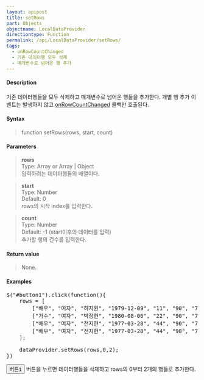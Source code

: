 ```yaml
---
layout: apipost
title: setRows
part: Objects
objectname: LocalDataProvider
directiontype: Function
permalink: /api/LocalDataProvider/setRows/
tags:
  - onRowCountChanged
  - 기존 데이터행 모두 삭제
  - 매개변수로 넘어온 행 추가
---
```


<script>
var gridView;
var dataProvider;
    
$(document).ready( function() {

    RealGridJS.setTrace(false);
    RealGridJS.setRootContext("/script");
    
    dataProvider = new RealGridJS.LocalDataProvider();
    gridView = new RealGridJS.GridView("realgrid");
    gridView.setDataSource(dataProvider);

    setFields(dataProvider);
    setColumns(gridView);

    var data = [
        ["가수", "여자", "정수라", "1988-09-02", "99", "90", "90", "100", "100", "90"],
        ["배우", "여자", "송윤아", "1990-02-18", "33", "90", "70", "60", "100", "80"],
        ["배우", "여자", "전도연", "1991-08-21", "22", "90", "70", "60", "100", "80"],
        ["가수", "여자", "이선희", "1978-01-19", "33", "90", "70", "60", "100", "80"],
        ["배우", "여자", "하지원", "1979-12-09", "11", "90", "70", "60", "100", "80"],
        ["가수", "여자", "소찬휘", "1987-05-12", "55", "90", "70", "60", "100", "80"],
        ["가수", "여자", "박정현", "1980-08-06", "22", "90", "70", "60", "100", "80"],
        ["배우", "여자", "전지현", "1977-03-28", "44", "90", "70", "60", "100", "80"]
    ];

    dataProvider.setRows(data);
    
    $("#button1").click(function(){
	    rows = [
	        ["배우", "여자", "하지원", "1979-12-09", "11", "90", "70", "60", "100", "80"],
	        ["가수", "여자", "박정현", "1980-08-06", "22", "90", "70", "60", "100", "80"],
	        ["배우", "여자", "전지현", "1977-03-28", "44", "90", "70", "60", "100", "80"],
	        ["배우", "여자", "전지현", "1977-03-28", "44", "90", "70", "60", "100", "80"]
	    ];

    	dataProvider.setRows(rows,0,2);
	})

});

//다섯개의 필드를 가진 배열 객체를 생성합니다.
function setFields(provider) {
    var fields = [{
    	fieldName: "field1"
    }, {
        fieldName: "field2"
    }, {
        fieldName: "field3"
    }, {
        fieldName: "field4",
        dataType: "datetime"
    }, {
        fieldName: "field5",
        dataType: "number"
    }, {
        fieldName: "field6",
        dataType: "number"
    },{
        fieldName: "field7",
        dataType: "number"
    }, {
        fieldName: "field8",
        dataType: "number"
    }, {
        fieldName: "field9",
        dataType: "number"
    }, {
        fieldName: "field10",
        dataType: "number"
    }];

    //DataProvider의 setFields함수로 필드를 입력합니다.    
    provider.setFields(fields);    
}

//필드와 연결된 컬럼 배열 객체를 생성합니다.
function setColumns(grid) {
    var columns = [{
        name: "col1",
        fieldName: "field1",
        header : {
            text: "직업"
        },
        width : 60            
    }, {
        name: "col2",
        fieldName: "field2",
        header : {
            text: "성별"
        },
        editor : {
            type: "dropDown",
            dropDownCount: 2,
            values: ["남자", "여자"],
            labels: ["남", "여"],
            lookupDisplay: true
        },
        width: 50
    }, {
        name: "col3",
        fieldName: "field3",
        header : {
            text: "이름"
        },
        width: 80
    }, {
        name: "col4",
        fieldName: "field4",
        header : {
            text: "생일"
        },
        editor: {
            type: "date",
            datetimeFormat: "yyyy-MM-dd"
        },
        width: 90
    }, {
        name: "col5",
        fieldName: "field5",
        header : {
            text: "수학"
        },
        editor : {
            type: "number"
        },
        width: 80
    }, {
        name: "col6",
        fieldName: "field6",
        header : {
          text: "민법"
        },
        width: 80
    }, {
        name: "col7",
        fieldName: "field7",
        header : {
            text: "한국사"
        },
        width: 80
    }, {
        name: "col8",
        fieldName: "field8",
        header : {
            text: "영어"
        },
        width: 80
    }, {
        name: "col9",
        fieldName: "field9",
        header : {
            text: "과학"
        },
        width: 80
    }, {
        name: "col10",
        fieldName: "field10",
        header : {
            text: "사회"
        },
        width: 80
    }];

    //컬럼을 GridView에 입력 합니다.
    grid.setColumns(columns);

}

</script>

#### Description

 기존 데이터행들을 모두 삭제하고 매개변수로 넘어온 행들을 추가한다. 개별 행 추가 이벤트는 발생하지 않고 [onRowCountChanged](/api/LocalDataProvider/onRowCountChanged/) 콜백만 호출된다.

#### Syntax

> function setRows(rows, start, count)

#### Parameters

> **rows**  
> Type: Array or Array \| Object  
> 입력하려는 데이터행들의 배열이다.  

> **start**  
> Type: Number  
> Default: 0  
> rows의 시작 index를 입력한다. 

> **count**  
> Type: Number  
> Default: -1 (start이후의 데이터를 입력)  
> 추가할 행의 건수를 입력한다.

#### Return value

> None.

#### Examples 

<pre class="prettyprint">
$("#button1").click(function(){
    rows = [
        ["배우", "여자", "하지원", "1979-12-09", "11", "90", "70", "60", "100", "80"],
        ["가수", "여자", "박정현", "1980-08-06", "22", "90", "70", "60", "100", "80"],
        ["배우", "여자", "전지현", "1977-03-28", "44", "90", "70", "60", "100", "80"],
        ["배우", "여자", "전지현", "1977-03-28", "44", "90", "70", "60", "100", "80"]
    ];

    dataProvider.setRows(rows,0,2);
})
</pre>

<button id="button1" class="btn btn-success btn-xs">버튼1</button>
버튼을 누르면 데이터행들을 삭제하고 rows의 0부터 2개의 행들로 추가한다.
<br/>
<div id="realgrid" style="width: 100%; height: 300px;"></div>
<p></p>